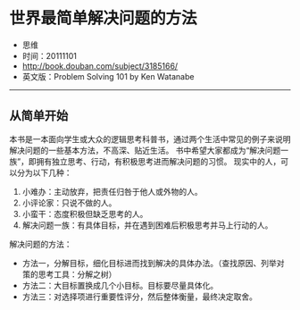 # 世界最简单解决问题的方法

- 思维
- 时间：20111101
- http://book.douban.com/subject/3185166/
- 英文版：Problem Solving 101 by Ken Watanabe

---

## 从简单开始

本书是一本面向学生或大众的逻辑思考科普书，通过两个生活中常见的例子来说明解决问题的一些基本方法，不高深、贴近生活。
书中希望大家都成为“解决问题一族”，即拥有独立思考、行动，有积极思考进而解决问题的习惯。
现实中的人，可以分为以下几种：

1. 小难办：主动放弃，把责任归咎于他人或外物的人。
2. 小评论家：只说不做的人。
3. 小蛮干：态度积极但缺乏思考的人。
4. 解决问题一族：有具体目标，并在遇到困难后积极思考并马上行动的人。

解决问题的方法：

- 方法一，分解目标，细化目标进而找到解决的具体办法。（查找原因、列举对策的思考工具：分解之树）
- 方法二：大目标置换成几个小目标。目标要尽量具体化。
- 方法三：对选择项进行重要性评分，然后整体衡量，最终决定取舍。
